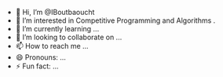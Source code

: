 - 👋 Hi, I’m @IBoutbaoucht
- 👀 I’m interested in Competitive Programming and Algorithms .
- 🌱 I’m currently learning ...
- 💞️ I’m looking to collaborate on ...
- 📫 How to reach me ...
- 😄 Pronouns: ...
- ⚡ Fun fact: ...

<!---
IBoutbaoucht/IBoutbaoucht is a ✨ special ✨ repository because its `README.md` (this file) appears on your GitHub profile.
You can click the Preview link to take a look at your changes.
--->
